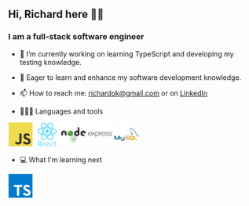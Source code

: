 ## Hi, Richard here 👋🏾

### I am a full-stack software engineer

- 🔭 I’m currently working on learning TypeScript and developing my testing knowledge.
- 🌱 Eager to learn and enhance my software development knowledge.
- 📫 How to reach me: richardok@gmail.com or on [LinkedIn](https://www.linkedin.com/in/richard-konadu/)

- 👨🏽‍🔧 Languages and tools
<p>
<img src="https://raw.githubusercontent.com/devicons/devicon/master/icons/javascript/javascript-original.svg" alt="javascript" width="50" height="50"/> 
<img src="https://raw.githubusercontent.com/devicons/devicon/master/icons/react/react-original-wordmark.svg" alt="react" width="50" height="50"/> 
<img src="https://raw.githubusercontent.com/devicons/devicon/master/icons/nodejs/nodejs-original-wordmark.svg" alt="nodejs" width="50" height="50"/> 
<img src="https://raw.githubusercontent.com/devicons/devicon/master/icons/express/express-original-wordmark.svg" alt="express" width="50" height="50"/> 
<img src="https://raw.githubusercontent.com/devicons/devicon/master/icons/mysql/mysql-original-wordmark.svg" alt="mysql" width="50" height="50"/>
</p>

- 💻 What I'm learning next
<img src="https://raw.githubusercontent.com/devicons/devicon/master/icons/typescript/typescript-original.svg" alt="typescript" width="50" height="50"/>
